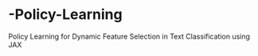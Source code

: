 # -Policy-Learning
 Policy Learning for Dynamic Feature Selection in Text Classification using JAX 
